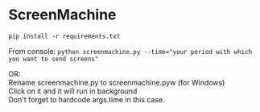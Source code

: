 # ScreenMachine

``` pip install -r requirements.txt ```      

From console:
``` python screenmachine.py --time="your period with which you want to send screens" ```   

OR:    
Rename screenmachine.py to screenmachine.pyw (for Windows)       
Click on it and it will run in background      
Don't forget to hardcode args.time in this case.
